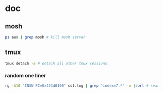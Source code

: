 # doc

## mosh
```bash
ps aux | grep mosh # kill mosh server
```


## tmux
```zsh
tmux detach -a # detach all other tmux sessions.
```


### random one liner

```zsh
rg -A10 "INSN PC=0x423d0100" csl.log | grep "index=7.*" -o |sort # search something and print the next 10 lines and grep another text, but print only matching text and then sort.
```
